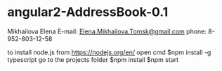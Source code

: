 # angular2-AddressBook-0.1
Mikhailova Elena
E-mail: Elena.Mikhailova.Tomsk@gmail.com
phone: 8-952-803-12-58

to install node.js from https://nodejs.org/en/
open cmd
   $npm install -g typescript
go to the projects folder
   $npm install
   $npm start
